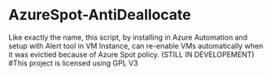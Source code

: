 # AzureSpot-AntiDeallocate
Like exactly the name, this script, by installing in Azure Automation and setup with Alert tool in VM Instance, can re-enable VMs automatically when it was evictied because of Azure Spot policy.
(STILL IN DEVELOPEMENT)
#This project is licensed using GPL V3
